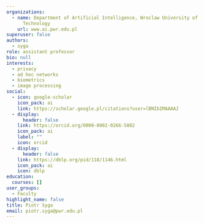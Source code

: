 ```yaml
---
organizations:
  - name: Department of Artificial Intelligence, Wroclaw University of Science and
      Technology
    url: www.ai.pwr.edu.pl
superuser: false
authors:
  - syga
role: assistant professor
bio: null
interests:
  - privacy
  - ad hoc networks
  - biometrics
  - image processing
social:
  - icon: google-scholar
    icon_pack: ai
    link: https://scholar.google.pl/citations?user=lBNIbIMAAAAJ
  - display:
      header: false
    link: https://orcid.org/0000-0002-0266-5802
    icon_pack: ai
    label: ""
    icon: orcid
  - display:
      header: false
    link: https://dblp.org/pid/118/1146.html
    icon_pack: ai
    icon: dblp
education:
  courses: []
user_groups:
  - Faculty
highlight_name: false
title: Piotr Syga
email: piotr.syga@pwr.edu.pl
---
```

